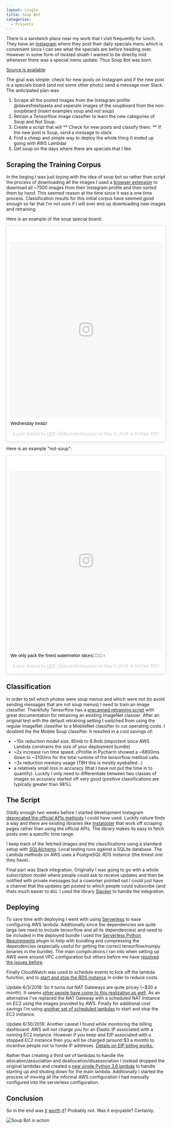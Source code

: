 ```yaml
---
layout: single
title: Soup Bot
categories:
  - Projects
---
```


There is a sandwich place near my work that I visit frequently for lunch. They have an [Instagram](https://www.instagram.com/davesfreshpasta/) where they post their daily specials menu which is convenient since I can see what the specials are before heading over. However in some form of twisted sloath I wanted to be directly told whenever there was a special menu update. Thus Soup Bot was born.

[Source is available](https://gitlab.com/ciferkey/soup-bot)

The goal was simple: check for new posts on Instagram and if the new post is a specials board (and not some other photo) send a message over Slack. The anticipated plan was:
1. Scrape all the posted images from the Instagram profile @davesfreshpasta and seperate images of the soupboard from the non-soupboard
(insert examples soup and not soup)
2. Retrain a Tensorflow image classifier to learn the new categories of Soup and Not Soup.
3. Create a script that will
** Check for new posts and classify them.
** If the new post is Soup, send a message to slack
5. Find a cheap and simple way to deploy the whole thing (I ended up going with AWS Lambda)
4. Get soup on the days where there are specials that I like.

## Scraping the Training Corpus
In the beging I was just toying with the idea of soup bot so rather than script the process of downloading all the images I used a [browser extension](https://chrome.google.com/webstore/detail/downloader-for-instagram/olkpikmlhoaojbbmmpejnimiglejmboe?hl=en) to download all ~7500 images from their Instagram profile and then sorted them by hand. This seemed reason at the time since it was a one time process. Classification results for this initial corpus have seemed good enough so far that I'm not sure if I will ever end up downloading new images and retraining.

Here is an example of the soup special board:
<blockquote class="instagram-media" data-instgrm-captioned data-instgrm-permalink="https://www.instagram.com/p/Bij6ISCAHOi/" data-instgrm-version="8" style=" background:#FFF; border:0; border-radius:3px; box-shadow:0 0 1px 0 rgba(0,0,0,0.5),0 1px 10px 0 rgba(0,0,0,0.15); margin: 1px; max-width:658px; padding:0; width:99.375%; width:-webkit-calc(100% - 2px); width:calc(100% - 2px);"><div style="padding:8px;"> <div style=" background:#F8F8F8; line-height:0; margin-top:40px; padding:57.45370370370371% 0; text-align:center; width:100%;"> <div style=" background:url(data:image/png;base64,iVBORw0KGgoAAAANSUhEUgAAACwAAAAsCAMAAAApWqozAAAABGdBTUEAALGPC/xhBQAAAAFzUkdCAK7OHOkAAAAMUExURczMzPf399fX1+bm5mzY9AMAAADiSURBVDjLvZXbEsMgCES5/P8/t9FuRVCRmU73JWlzosgSIIZURCjo/ad+EQJJB4Hv8BFt+IDpQoCx1wjOSBFhh2XssxEIYn3ulI/6MNReE07UIWJEv8UEOWDS88LY97kqyTliJKKtuYBbruAyVh5wOHiXmpi5we58Ek028czwyuQdLKPG1Bkb4NnM+VeAnfHqn1k4+GPT6uGQcvu2h2OVuIf/gWUFyy8OWEpdyZSa3aVCqpVoVvzZZ2VTnn2wU8qzVjDDetO90GSy9mVLqtgYSy231MxrY6I2gGqjrTY0L8fxCxfCBbhWrsYYAAAAAElFTkSuQmCC); display:block; height:44px; margin:0 auto -44px; position:relative; top:-22px; width:44px;"></div></div> <p style=" margin:8px 0 0 0; padding:0 4px;"> <a href="https://www.instagram.com/p/Bij6ISCAHOi/" style=" color:#000; font-family:Arial,sans-serif; font-size:14px; font-style:normal; font-weight:normal; line-height:17px; text-decoration:none; word-wrap:break-word;" target="_blank">Wednesday treatz!</a></p> <p style=" color:#c9c8cd; font-family:Arial,sans-serif; font-size:14px; line-height:17px; margin-bottom:0; margin-top:8px; overflow:hidden; padding:8px 0 7px; text-align:center; text-overflow:ellipsis; white-space:nowrap;">A post shared by <a href="https://www.instagram.com/davesfreshpasta/" style=" color:#c9c8cd; font-family:Arial,sans-serif; font-size:14px; font-style:normal; font-weight:normal; line-height:17px;" target="_blank"> DFP</a> (@davesfreshpasta) on <time style=" font-family:Arial,sans-serif; font-size:14px; line-height:17px;" datetime="2018-05-09T15:05:00+00:00">May 9, 2018 at 8:05am PDT</time></p></div></blockquote>
<script async defer src="//www.instagram.com/embed.js"></script>

Here is an example "not-soup":
<blockquote class="instagram-media" data-instgrm-captioned data-instgrm-permalink="https://www.instagram.com/p/BiZuIl1hbD2/" data-instgrm-version="8" style=" background:#FFF; border:0; border-radius:3px; box-shadow:0 0 1px 0 rgba(0,0,0,0.5),0 1px 10px 0 rgba(0,0,0,0.15); margin: 1px; max-width:658px; padding:0; width:99.375%; width:-webkit-calc(100% - 2px); width:calc(100% - 2px);"><div style="padding:8px;"> <div style=" background:#F8F8F8; line-height:0; margin-top:40px; padding:58.379629629629626% 0; text-align:center; width:100%;"> <div style=" background:url(data:image/png;base64,iVBORw0KGgoAAAANSUhEUgAAACwAAAAsCAMAAAApWqozAAAABGdBTUEAALGPC/xhBQAAAAFzUkdCAK7OHOkAAAAMUExURczMzPf399fX1+bm5mzY9AMAAADiSURBVDjLvZXbEsMgCES5/P8/t9FuRVCRmU73JWlzosgSIIZURCjo/ad+EQJJB4Hv8BFt+IDpQoCx1wjOSBFhh2XssxEIYn3ulI/6MNReE07UIWJEv8UEOWDS88LY97kqyTliJKKtuYBbruAyVh5wOHiXmpi5we58Ek028czwyuQdLKPG1Bkb4NnM+VeAnfHqn1k4+GPT6uGQcvu2h2OVuIf/gWUFyy8OWEpdyZSa3aVCqpVoVvzZZ2VTnn2wU8qzVjDDetO90GSy9mVLqtgYSy231MxrY6I2gGqjrTY0L8fxCxfCBbhWrsYYAAAAAElFTkSuQmCC); display:block; height:44px; margin:0 auto -44px; position:relative; top:-22px; width:44px;"></div></div> <p style=" margin:8px 0 0 0; padding:0 4px;"> <a href="https://www.instagram.com/p/BiZuIl1hbD2/" style=" color:#000; font-family:Arial,sans-serif; font-size:14px; font-style:normal; font-weight:normal; line-height:17px; text-decoration:none; word-wrap:break-word;" target="_blank">We only pack the finest watermelon slices🍉🍭💁‍♀️</a></p> <p style=" color:#c9c8cd; font-family:Arial,sans-serif; font-size:14px; line-height:17px; margin-bottom:0; margin-top:8px; overflow:hidden; padding:8px 0 7px; text-align:center; text-overflow:ellipsis; white-space:nowrap;">A post shared by <a href="https://www.instagram.com/davesfreshpasta/" style=" color:#c9c8cd; font-family:Arial,sans-serif; font-size:14px; font-style:normal; font-weight:normal; line-height:17px;" target="_blank"> DFP</a> (@davesfreshpasta) on <time style=" font-family:Arial,sans-serif; font-size:14px; line-height:17px;" datetime="2018-05-05T16:07:47+00:00">May 5, 2018 at 9:07am PDT</time></p></div></blockquote>
<script async defer src="//www.instagram.com/embed.js"></script>

## Classification
In order to tell which photos were soup menus and which were not (to avoid sending messages that are not soup menus) I need to train an image classifier. Thankfully Tensorflow has a [precanned retraining script](https://www.tensorflow.org/tutorials/image_retraining) with great documentation for retraining an existing ImageNet classier. After an original test with the default retraining setting I switched from using the regular ImageNet classifier to a MobileNet classifier to cut operating costs. I doubted the the Mobile Soup classifier. It resulted in a cool savings of:
* ~10x reduction model size. 85mb to 8.9mb (important since AWS Lambda constrains the size of your deployment bundle)
* ~2x increase run time speed. cProfile in Pycharm showed a ~6800ms down to ~3100ms for the total runtime of the tensorflow method calls.
* ~3x reduction memory usage (TBH this is mostly eyeballed...)
* a relatively small loss in accuracy (that I have not put the time in to quantify). Luckily I only need to differentiate between two classes of images so accuracy started off very good (positive classifications are typically greater than 98%).


## The Script
Oddly enough two weeks before I started development Instagram [deprecated the official APIs methods](https://www.instagram.com/developer/changelog/) I could have used. Luckily nature finds a way and there are existing libraries like [Instalooter](https://github.com/althonos/InstaLooter) that work off scraping pages rather than using the official APIs. The library makes its easy to fetch posts over a specific time range. 

I keep track of the fetched images and the classifications using a standard setup with [SQLAlchemy](https://www.sqlalchemy.org/). Local testing runs against a SQLite database. The Lambda methods on AWS uses a PostgreSQL RDS instance (the tiniest one they have).

Final part was Slack integration. Originally I was going to go with a whole subscription model where people could ask to receive updates and then be notified with private messages but a coworker pointed out I could just have a channel that the updates get posted to which people could subscribe (and thats much easier to do). I used the library [Slacker](https://github.com/os/slacker) to handle the integration.

## Deploying
To save time with deploying I went with using [Serverless](https://serverless.com/) to ease configuring AWS lambda. Additionally since the dependencies are quite large (we need to include tensorflow and all its dependencies) and need to be included in the deployed bundle I used the [Serverless Python Requirements](https://github.com/UnitedIncome/serverless-python-requirements) plugin to help with bundling and compressing the dependencies (especially useful for getting the correct tensorflow/numpy binaries in the bundle). The main complications I ran into when setting up AWS were around VPC configuration but others before me have [resolved the issues before](https://gist.github.com/reggi/dc5f2620b7b4f515e68e46255ac042a7).

Finally CloudWatch was used to schedule events to kick off the lambda function, and to [start and stop the RDS instance](https://www.codeproject.com/Articles/1190194/Start-Stop-RDS-instances-on-schedule) in order to reduce costs. 

Update 6/3/2018:
So it turns out NAT Gateways are quite pricey (~$30 a month). It seems [other people have come to this realization as well](https://hackernoon.com/dealing-with-an-aws-billing-surprise-beware-the-defaults-d8a95f6635a2). As an alternative I've replaced the NAT Gateway with a scheduled NAT Instance on EC2 using the images provided by AWS. Finally for additional cost savings I'm using [another set of scheduled lambdas](https://aws.amazon.com/premiumsupport/knowledge-center/start-stop-lambda-cloudwatch/) to start and stop the EC2 instance.

Update 6/30/2018:
Another caveat I found while monitoring the billing dashboard: AWS will not charge you for an Elastic IP associated with a running EC2 instance. However if you keep and EIP associated with a stopped EC2 instance then you will be charged (around $3 a month) to incentive people not to horde IP addreses. [Details on EIP billing works.](https://aws.amazon.com/premiumsupport/knowledge-center/elastic-ip-charges/).

Rather than creating a third set of lambdas to handle the allocation/association and deallocation/disassociation I instead dropped the original lambdas and created a [new single Python 3.6 lambda](https://gitlab.com/ciferkey/soup-bot/blob/master/provision.py) to handle starting up and shuting down for the main lambda. Additionally I started the process of moving all the informal AWS configuration I had manually configured into the serverless configuration.

## Conclusion
So in the end was [it](https://xkcd.com/1205/) [worth](https://xkcd.com/1319/) [it](https://xkcd.com/1445/)? Probably not. Was it enjoyable? Certainly.

![Soup Bot in action](/images/soup-bot.png)
